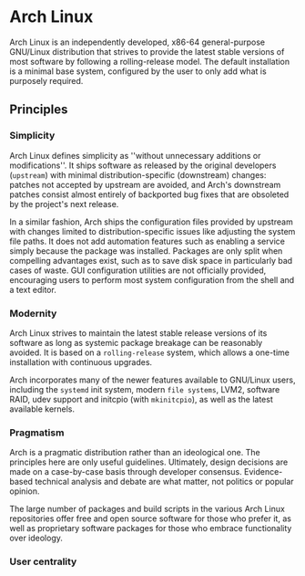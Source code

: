 # Arch Linux

Arch Linux is an independently developed, x86-64 general-purpose GNU/Linux distribution that strives to provide the latest stable versions of most software by following a rolling-release model. The default installation is a minimal base system, configured by the user to only add what is purposely required. 

## Principles

### Simplicity

Arch Linux defines simplicity as ''without unnecessary additions or modifications''. It ships software as released by the original developers (`upstream`) with minimal distribution-specific (downstream) changes: patches not accepted by upstream are avoided, and Arch's downstream patches consist almost entirely of backported bug fixes that are obsoleted by the project's next release.

In a similar fashion, Arch ships the configuration files provided by upstream with changes limited to distribution-specific issues like adjusting the system file paths. It does not add automation features such as enabling a service simply because the package was installed. Packages are only split when compelling advantages exist, such as to save disk space in particularly bad cases of waste. GUI configuration utilities are not officially provided, encouraging users to perform most system configuration from the shell and a text editor.

### Modernity

Arch Linux strives to maintain the latest stable release versions of its software as long as systemic package breakage can be reasonably avoided. It is based on a `rolling-release` system, which allows a one-time installation with continuous upgrades.

Arch incorporates many of the newer features available to GNU/Linux users, including the `systemd` init system, modern `file systems`, LVM2, software RAID, udev support and initcpio (with `mkinitcpio`), as well as the latest available kernels.

### Pragmatism

Arch is a pragmatic distribution rather than an ideological one. The principles here are only useful guidelines. Ultimately, design decisions are made on a case-by-case basis through developer consensus. Evidence-based technical analysis and debate are what matter, not politics or popular opinion.

The large number of packages and build scripts in the various Arch Linux repositories offer free and open source software for those who prefer it, as well as proprietary software packages for those who embrace functionality over ideology.

### User centrality